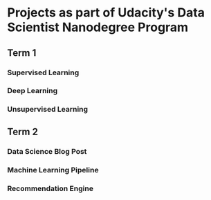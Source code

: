 # Projects as part of Udacity's Data Scientist Nanodegree Program

## Term 1
### Supervised Learning
### Deep Learning
### Unsupervised Learning

## Term 2
### Data Science Blog Post
### Machine Learning Pipeline
### Recommendation Engine
